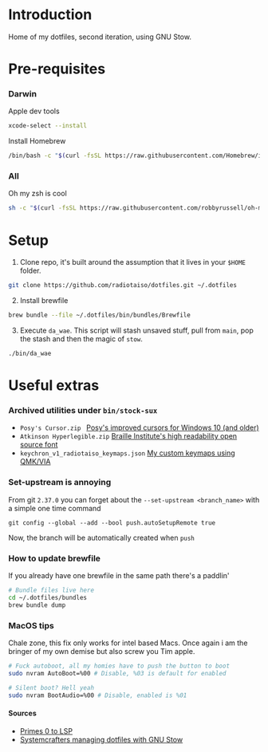 # Introduction

Home of my dotfiles, second iteration, using GNU Stow.

# Pre-requisites

### Darwin
Apple dev tools
```zsh
xcode-select --install
```

Install Homebrew
```zsh
/bin/bash -c "$(curl -fsSL https://raw.githubusercontent.com/Homebrew/install/HEAD/install.sh)"
```

### All
Oh my zsh is cool
```zsh
sh -c "$(curl -fsSL https://raw.githubusercontent.com/robbyrussell/oh-my-zsh/master/tools/install.sh)"
```

# Setup
1. Clone repo, it's built around the assumption that it lives in your `$HOME` folder.

```zsh
git clone https://github.com/radiotaiso/dotfiles.git ~/.dotfiles
```

2. Install brewfile
```zsh
brew bundle --file ~/.dotfiles/bin/bundles/Brewfile
```

3. Execute `da_wae`. This script will stash unsaved stuff, pull from `main`, pop the stash and then the magic of `stow`.

```zsh
./bin/da_wae
```

# Useful extras

### Archived utilities under `bin/stock-sux`

- `Posy's Cursor.zip ` [Posy's improved cursors for Windows 10 (and older)](http://www.michieldb.nl/other/cursors/)
- `Atkinson Hyperlegible.zip` [Braille Institute's high readability open source font](https://brailleinstitute.org/freefont)
- `keychron_v1_radiotaiso_keymaps.json` [My custom keymaps using QMK/VIA](https://www.caniusevia.com/)

### Set-upstream is annoying

From git `2.37.0` you can forget about the `--set-upstream <branch_name>` with a simple one time command
```
git config --global --add --bool push.autoSetupRemote true
```
Now, the branch will be automatically created when `push`

### How to update brewfile
If you already have one brewfile in the same path there's a paddlin'

```zsh
# Bundle files live here
cd ~/.dotfiles/bundles 
brew bundle dump
```

### MacOS tips 

Chale zone, this fix only works for intel based Macs. 
Once again i am the bringer of my own demise but also screw you Tim apple.
```zsh
# Fuck autoboot, all my homies have to push the button to boot
sudo nvram AutoBoot=%00 # Disable, %03 is default for enabled

# Silent boot? Hell yeah
sudo nvram BootAudio=%00 # Disable, enabled is %01
```

#### Sources

* [Primes 0 to LSP](https://www.youtube.com/watch?v=w7i4amO_zaE)
* [Systemcrafters managing dotfiles with GNU Stow](https://systemcrafters.net/managing-your-dotfiles/using-gnu-stow/)

